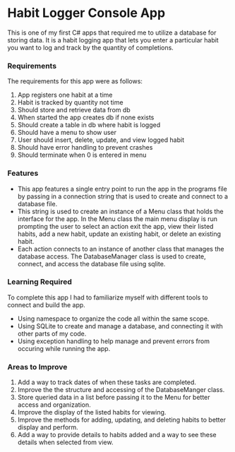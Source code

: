 # Habit Logger Console App

This is one of my first C# apps that required me to utilize a database for storing data. 
It is a habit logging app that lets you enter a particular habit you want to log and track by the quantity of completions.

### Requirements 

The requirements for this app were as follows:
1. App registers one habit at a time
2. Habit is tracked by quantity not time
3. Should store and retrieve data from db
4. When started the app creates db if none exists
5. Should create a table in db where habit is logged
6. Should have a menu to show user
7. User should insert, delete, update, and view logged habit
8. Should have error handling to prevent crashes
9. Should terminate when 0 is entered in menu

### Features

- This app features a single entry point to run the app in the programs file by passing in a connection string
that is used to create and connect to a database file.
- This string is used to create an instance of a Menu class that holds the interface for the app. In the Menu
class the main menu display is run prompting the user to select an action exit the app, view their listed habits,
add a new habit, update an existing habit, or delete an existing habit.
- Each action connects to an instance of another class that manages the database access. The DatabaseManager
class is used to create, connect, and access the database file using sqlite. 

### Learning Required 

To complete this app I had to familiarize myself with different tools to connect and build the app. 

- Using namespace to organize the code all within the same scope.
- Using SQLite to create and manage a database, and connecting it with other parts of my code.
- Using exception handling to help manage and prevent errors from occuring while running the app.

### Areas to Improve

1. Add a way to track dates of when these tasks are completed.
2. Improve the the structure and accessing of the DatabaseManger class.
3. Store queried data in a list before passing it to the Menu for better access and organization.
4. Improve the display of the listed habits for viewing.
5. Improve the methods for adding, updating, and deleting habits to better display and perform.
6. Add a way to provide details to habits added and a way to see these details when selected from view.
